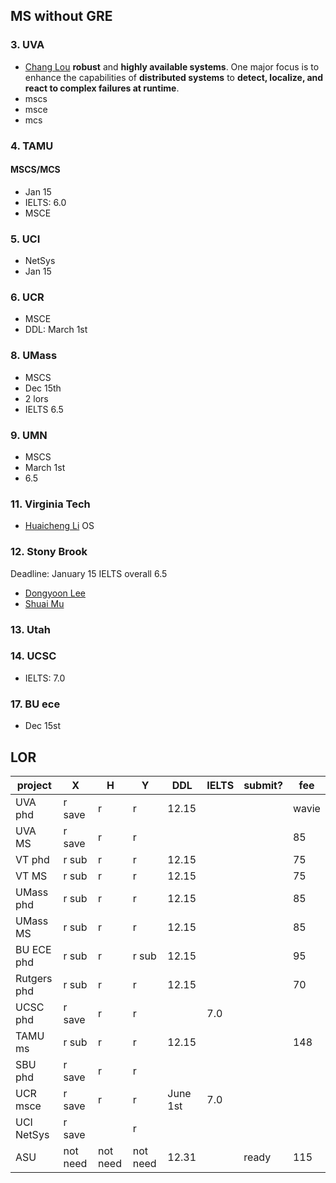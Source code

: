 ## MS without GRE
### 3. UVA
- [Chang Lou](https://changlousys.github.io/about/) **robust** and **highly available systems**. One major focus is to enhance the capabilities of **distributed systems** to **detect, localize, and react to complex failures at runtime**.
- mscs
- msce
- mcs
### 4. TAMU 
#### MSCS/MCS
- Jan 15
- IELTS: 6.0
- MSCE
### 5. UCI
- NetSys
- Jan 15
### 6. UCR
- MSCE
- DDL: March 1st
### 8. UMass
- MSCS
- Dec 15th
- 2 lors
- IELTS 6.5
### 9. UMN
- MSCS
- March 1st
- 6.5
### 11. Virginia Tech
- [Huaicheng Li](https://huaicheng.github.io/) OS
### 12. Stony Brook
Deadline: January 15
IELTS overall 6.5
- [Dongyoon Lee](https://www3.cs.stonybrook.edu/~dongyoon/students.html)
- [Shuai Mu](mpaxos.com)
### 13. Utah
### 14. UCSC
- IELTS: 7.0
### 17. BU ece
- Dec 15st

## LOR
|project|X|H|Y|DDL|IELTS|submit?|fee|
|---|---|---|---|---|---|---|---|
|UVA phd|r save|r|r|12.15|||wavie|
|UVA MS|r save|r|r||||85|
|VT phd|r sub|r|r|12.15|||75|
|VT MS|r sub|r|r|12.15|||75|
|UMass phd|r sub|r|r|12.15|||85|
|UMass MS|r sub|r|r|12.15|||85|
|BU ECE phd|r sub|r|r sub|12.15|||95|
|Rutgers phd|r sub|r|r|12.15|||70|
|UCSC phd|r save|r|r||7.0|
|TAMU ms|r sub|r|r|12.15|||148|
|SBU phd|r save|r|r||
|UCR msce|r save|r|r|June 1st|7.0|
|UCI NetSys|r save||r||
|ASU|not need|not need|not need|12.31||ready|115|
